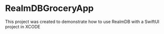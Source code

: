 # RealmDBGroceryApp
This project was created to demonstrate how to use RealmDB with a SwiftUI project in XCODE
